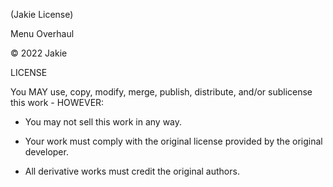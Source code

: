 (Jakie License)

Menu Overhaul

© 2022 Jakie

LICENSE

You MAY use, copy, modify, merge, publish, distribute, and/or sublicense this work - HOWEVER:

- You may not sell this work in any way.

- Your work must comply with the original license provided by the original developer.

- All derivative works must credit the original authors.


